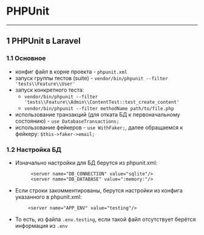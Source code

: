 # PHPUnit

---

## 1 PHPUnit в Laravel

### 1.1 Основное

- конфиг файл в корне проекта - `phpunit.xml`
- запуск группы тестов (suite) - `vendor/bin/phpunit --filter 'tests\\Feature\\User'`
- запуск конкретного теста:
  - `vendor/bin/phpunit --filter 'tests\\Feature\\Admin\\ContentTest::test_create_content'`
  - `vendor/bin/phpunit --filter methodName path/to/file.php`
- использование транзакций (для отката БД к первоначальному состоянию) - `use DatabaseTransactions;`
- использование фейкеров - `use WithFaker;`, далее обращаемся к фейкеру: `$this->faker->email;`

### 1.2 Настройка БД

- Изначально настройки для БД берутся из phpunit.xml:

```
         <server name="DB_CONNECTION" value="sqlite"/>
         <server name="DB_DATABASE" value=":memory:"/>
```

- Если строки закомментированы, берутся настройки из конфига указанного в phpunit.xml:

```
        <server name="APP_ENV" value="testing"/>
```

- То есть, из файла `.env.testing`, если такой файл отсутствует берётся информация из `.env`
